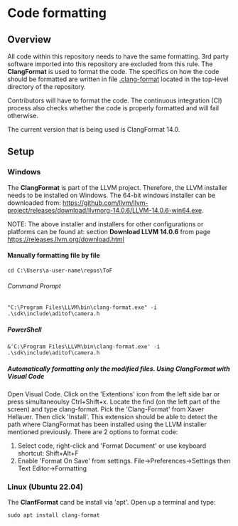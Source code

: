 # Code formatting

## Overview
All code within this repository needs to have the same formatting. 3rd party software imported into this repository are excluded from this rule.
The **ClangFormat** is used to format the code. The specifics on how the code should be formatted are written in file [.clang-format](/.clang-format) located in the top-level directory of the repository.

Contributors will have to format the code. The continuous integration (CI) process also checks whether the code is properly formatted and will fail otherwise.

The current version that is being used is ClangFormat 14.0.

## Setup

### Windows
The **ClangFormat** is part of the LLVM project. Therefore, the LLVM installer needs to be installed on Windows. The 64-bit windows installer can be downloaded from: https://github.com/llvm/llvm-project/releases/download/llvmorg-14.0.6/LLVM-14.0.6-win64.exe.

NOTE: The above installer and installers for other configurations or platforms can be found at: section **Download LLVM 14.0.6** from page https://releases.llvm.org/download.html

#### Manually formatting file by file
```
cd C:\Users\a-user-name\repos\ToF
```
###### Command Prompt
```
"C:\Program Files\LLVM\bin\clang-format.exe" -i .\sdk\include\aditof\camera.h
```
##### PowerShell
```
&'C:\Program Files\LLVM\bin\clang-format.exe' -i .\sdk\include\aditof\camera.h
```

##### Automatically formatting only the modified files. Using ClangFormat with Visual Code
Open Visual Code. Click on the 'Extentions' icon from the left side bar or press simultaneoulsy Ctrl+Shift+x.
Locate the find (on the left part of the screen) and type clang-format. Pick the 'Clang-Format' from Xaver Hellauer. Then click 'Install'.
This extension should be able to detect the path where ClangFormat has been installed using the LLVM installer mentioned previously.
There are 2 options to format code:
1. Select code, right-click and 'Format Document' or use keyboard shortcut: Shift+Alt+F
2. Enable 'Format On Save' from settings. File->Preferences->Settings then Text Editor->Formatting


### Linux (Ubuntu 22.04)
The **ClanfFormat** cand be install via 'apt'. Open up a terminal and type:
```
sudo apt install clang-format
```
